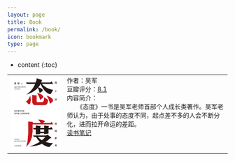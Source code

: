 ```yaml
---
layout: page
title: Book
permalink: /book/
icon: bookmark
type: page
---
```


* content
{:toc}
<table width="100%"   >
        <tr>           
           <td align="center" width="115px">
           <img src="https://raw.githubusercontent.com/HG1227/image/master/img_tuchuang/20200108183920.jpg" href="https://book.douban.com/subject/30346218/"  width="115px" height="172px"/></td>
            <td valign="top" > 
            	<span>作者：吴军</span>
                <br>
                <span>豆瓣评分：<a href="https://book.douban.com/subject/30346218/" target="_blank">8.1</a></span>
            	<br>
                <span>内容简介：</span>
                <br>
                <span>&nbsp;&nbsp;&nbsp;&nbsp;&nbsp;&nbsp;《态度》一书是吴军老师首部个人成长类著作。吴军老师认为，由于处事的态度不同，起点差不多的人会不断分化，进而拉开命运的差距。
                </span>
                <br>
                <span>
                <a href="https://book.douban.com/subject/30346218/" target="_blank">读书笔记</a></span>
            </td>
        </tr>
</table>










